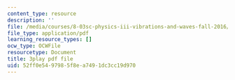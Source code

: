 ```yaml
---
content_type: resource
description: ''
file: /media/courses/8-03sc-physics-iii-vibrations-and-waves-fall-2016/52ff0e5497985f8ea7491dc3cc19d970_SnNmbVH5DAM.pdf
file_type: application/pdf
learning_resource_types: []
ocw_type: OCWFile
resourcetype: Document
title: 3play pdf file
uid: 52ff0e54-9798-5f8e-a749-1dc3cc19d970
---
```

